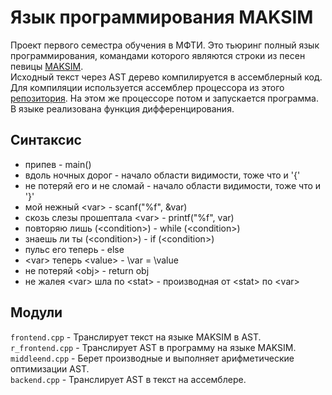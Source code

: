 # Язык программирования MAKSIM  
Проект первого семестра обучения в МФТИ. 
Это тьюринг полный язык программирования,
командами которого являются строки из песен певицы [MAKSIM](https://ru.wikipedia.org/wiki/%D0%9C%D0%B0%D0%BAS%D0%B8%D0%BC).  
Исходный текст через AST дерево компилируется в ассемблерный код. Для компиляции используется ассемблер процессора из этого [репозитория](https://github.com/Dimanteo/My_CPU). На этом же процессоре потом и запускается программа.  
В языке реализована функция дифференцирования.  
## Синтаксис  
* припев - main()  
* вдоль ночных дорог - начало области видимости, тоже что и '{'  
* не потеряй его и не сломай - начало области видимости, тоже что и '}'  
* мой нежный \<var> - scanf("%f", &var)  
* скозь слезы прошептала \<var> - printf("%f", var)  
* повторяю лишь (\<condition>) - while (\<condition>)  
* знаешь ли ты (\<condition>) - if (\<condition>)  
* пульс его теперь - else  
* \<var> теперь \<value> - \var = \value  
* не потеряй \<obj> - return obj  
* не жалея \<var> шла по \<stat> - производная от \<stat> по \<var>  

## Модули  
`frontend.cpp` - Транслирует текст на языке MAKSIM в AST.  
`r_frontend.cpp` - Транслирует AST в программу на языке MAKSIM.  
`middleend.cpp` - Берет производные и выполняет арифметические оптимизации AST.  
`backend.cpp` - Транслирует AST в текст на ассемблере.